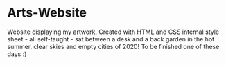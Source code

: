 # Arts-Website
Website displaying my artwork. Created with HTML and CSS internal style sheet - all self-taught - sat between a desk and a back garden in the hot summer, clear skies and empty cities of 2020! To be finished one of these days :)
